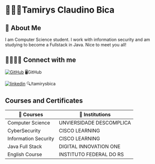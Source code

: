 # 👩🏻‍💻Tamirys Claudino Bica 

## 🚀 About Me
I am Computer Science student. I work with information security and am studying to become a Fullstack in Java. Nice to meet you all!

## 🫱🏻‍🫲🏻 Connect with me


[![GitHub](https://img.shields.io/badge/my_portfolio-000?style=for-the-badge&logo=ko-fi&logoColor=white)](https://github.com/tamirysbica/)
 🖥️GitHub

[![linkedin](https://img.shields.io/badge/linkedin-0A66C2?style=for-the-badge&logo=linkedin&logoColor=white)](https://www.linkedin.com/tamirysbica)
🔍/tamirysbica

## Courses and Certificates

| 📖 Courses             |🏫 Institutions                                                         |
| ----------------- | ------------------------------------------------------------------ |
| Computer Science |UNVIERSIDADE DESCOMPLICA|
| CyberSecurity |CISCO LEARNING|
| Information Security |CISCO LEARNING |
| Java Full Stack | DIGITAL INNOVATION ONE |
| English Course| INSTITUTO FEDERAL DO RS |
